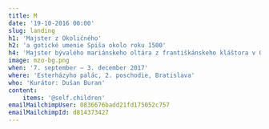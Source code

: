 ```yaml
---
title: M
date: '19-10-2016 00:00'
slug: landing
h1: 'Majster z Okoličného'
h2: 'a gotické umenie Spiša okolo roku 1500'
h4: 'Majster bývalého mariánskeho oltára z františkánskeho kláštora v Okoličnom pri Liptovskom Mikuláši patril k najlepším maliarom stredoeurópskej neskorej gotiky. Webstránka sa venuje príbehu jeho dielne, spôsobu tvorby veľkých oltárov, ikonografii malieb a tiež architektúre kláštorného kostola v Okoličnom.'
image: mzo-bg.png
when: '7. september — 3. december 2017'
where: 'Esterházyho palác, 2. poschodie, Bratislava'
who: 'Kurátor: Dušan Buran'
content:
    items: '@self.children'
emailMailchimpUser: 0836676badd21fd175052c757
emailMailchimpId: d814373427
---
```


